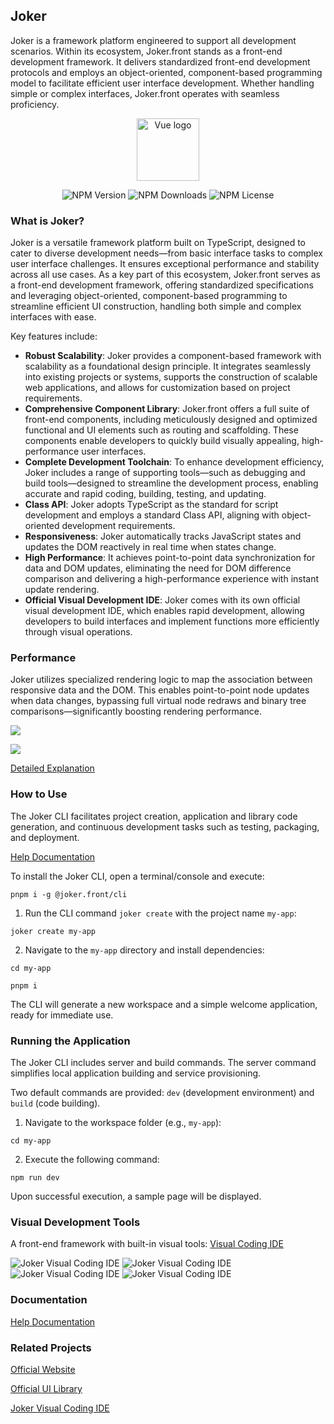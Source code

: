 ## Joker

Joker is a framework platform engineered to support all development scenarios. Within its ecosystem, Joker.front stands as a front-end development framework. It delivers standardized front-end development protocols and employs an object-oriented, component-based programming model to facilitate efficient user interface development. Whether handling simple or complex interfaces, Joker.front operates with seamless proficiency.

<p align="center"><a href="https://jokers.pub" target="_blank" rel="noopener noreferrer"><img width="100" src="https://static.jokers.pub/joker.png" alt="Vue logo"></a></p>

<p align="center">
    <img alt="NPM Version" src="https://img.shields.io/npm/v/%40joker.front%2Fcore">
    <img alt="NPM Downloads" src="https://img.shields.io/npm/d18m/%40joker.front%2Fcore">
    <img alt="NPM License" src="https://img.shields.io/npm/l/%40joker.front%2Fcore">
</p>

### What is Joker?

Joker is a versatile framework platform built on TypeScript, designed to cater to diverse development needs—from basic interface tasks to complex user interface challenges. It ensures exceptional performance and stability across all use cases. As a key part of this ecosystem, Joker.front serves as a front-end development framework, offering standardized specifications and leveraging object-oriented, component-based programming to streamline efficient UI construction, handling both simple and complex interfaces with ease.

Key features include:

-   **Robust Scalability**: Joker provides a component-based framework with scalability as a foundational design principle. It integrates seamlessly into existing projects or systems, supports the construction of scalable web applications, and allows for customization based on project requirements.
-   **Comprehensive Component Library**: Joker.front offers a full suite of front-end components, including meticulously designed and optimized functional and UI elements such as routing and scaffolding. These components enable developers to quickly build visually appealing, high-performance user interfaces.
-   **Complete Development Toolchain**: To enhance development efficiency, Joker includes a range of supporting tools—such as debugging and build tools—designed to streamline the development process, enabling accurate and rapid coding, building, testing, and updating.
-   **Class API**: Joker adopts TypeScript as the standard for script development and employs a standard Class API, aligning with object-oriented development requirements.
-   **Responsiveness**: Joker automatically tracks JavaScript states and updates the DOM reactively in real time when states change.
-   **High Performance**: It achieves point-to-point data synchronization for data and DOM updates, eliminating the need for DOM difference comparison and delivering a high-performance experience with instant update rendering.
-   **Official Visual Development IDE**: Joker comes with its own official visual development IDE, which enables rapid development, allowing developers to build interfaces and implement functions more efficiently through visual operations.

### Performance

Joker utilizes specialized rendering logic to map the association between responsive data and the DOM. This enables point-to-point node updates when data changes, bypassing full virtual node redraws and binary tree comparisons—significantly boosting rendering performance.

![](https://raw.githubusercontent.com/jokers-pub/front-core/refs/heads/main/readme/render.png)

![](https://raw.githubusercontent.com/jokers-pub/front-core/refs/heads/main/readme/ast-element.png)

[Detailed Explanation](https://front.jokers.pub/base/render)

### How to Use

The Joker CLI facilitates project creation, application and library code generation, and continuous development tasks such as testing, packaging, and deployment.

[Help Documentation](https://front.jokers.pub)

To install the Joker CLI, open a terminal/console and execute:

```
pnpm i -g @joker.front/cli
```

1. Run the CLI command `joker create` with the project name `my-app`:

```
joker create my-app
```

2. Navigate to the `my-app` directory and install dependencies:

```
cd my-app

pnpm i
```

The CLI will generate a new workspace and a simple welcome application, ready for immediate use.

### Running the Application

The Joker CLI includes server and build commands. The server command simplifies local application building and service provisioning.

Two default commands are provided: `dev` (development environment) and `build` (code building).

1. Navigate to the workspace folder (e.g., `my-app`):

```
cd my-app
```

2. Execute the following command:

```
npm run dev
```

Upon successful execution, a sample page will be displayed.

### Visual Development Tools

A front-end framework with built-in visual tools: [Visual Coding IDE](https://jokers.pub)

![Joker Visual Coding IDE](https://gitee.com/joker_pub/joker-front-core/raw/main/readme/img4.png)
![Joker Visual Coding IDE](https://gitee.com/joker_pub/joker-front-core/raw/main/readme/img2.png)
![Joker Visual Coding IDE](https://gitee.com/joker_pub/joker-front-core/raw/main/readme/img1.jpg)
![Joker Visual Coding IDE](https://gitee.com/joker_pub/joker-front-core/raw/main/readme/img3.jpg)

### Documentation

[Help Documentation](https://front.jokers.pub)

### Related Projects

[Official Website](https://front.jokers.pub)

[Official UI Library](https://ui.jokers.pub)

[Joker Visual Coding IDE](https://viscode.jokers.pub)
